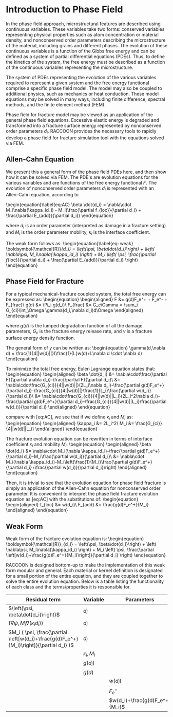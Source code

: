 # Introduction to Phase Field

In the phase field approach, microstructural features are described using continuous variables.
These variables take two forms: conserved variables representing physical properties such as atom
concentration or material density, and nonconserved order parameters describing the microstructure of
the material, including grains and different phases.  The evolution of these continuous variables is
a function of the Gibbs free energy and can be defined as a system of partial differential equations
(PDEs). Thus, to define the kinetics of the system, the free energy must be described as a function
of the continuous variables representing the microstructure.

The system of PDEs representing the evolution of the various variables required to represent a given
system and the free energy functional comprise a specific phase field model. The model may also be
coupled to additional physics, such as mechanics or heat conduction. These model equations may be
solved in many ways, including finite difference, spectral methods, and the finite element method
(FEM).

Phase field for fracture model may be viewed as an application of the general phase field equations.
Excessive elastic energy is degraded and transformed into a fracture surface energy represented by
nonconserved order parameters $d_i$. RACCOON provides the necessary tools to rapidly develop a phase field
for fracture simulation tool with the equations solved via FEM.

## Allen-Cahn Equation

We present this a general form of the phase field PDEs here, and then show how it can be solved via
FEM. The PDE's are evolution equations for the various variables and are functions of the free
energy functional $F$. The evolution of nonconserved order parameters $d_i$ is represented with an Allen-Cahn
equation, according to

\begin{equation}\label{eq:AC}
\beta \dot{d_i} = \nabla\cdot M_i\nabla(\kappa_id_i) - M_i(\frac{\partial f_{loc}}{\partial d_i} + \frac{\partial E_{add}}{\partial d_i})
\end{equation}

where $d_i$ is an order parameter (interpreted as damage in a fracture setting) and $M_i$ is the order parameter mobility, $\kappa_i$ is the interface coefficient.

The weak form follows as:
\begin{equation}\label{eq: weak}
\boldsymbol{\mathcal{R}}_{d_i} = \left(\psi, \beta\dot{d_i}\right) + \left( \nabla\psi, M_i\nabla(\kappa_id_i) \right) + M_i \left( \psi, \frac{\partial f_{loc}}{\partial d_i} + \frac{\partial E_{add}}{\partial d_i} \right)
\end{equation}

## Phase Field for Fracture

For a typical mechanical-fracture coupled system, the total free energy can be expressed as:
\begin{equation}
\begin{aligned}
F &= g(d)F_e^+ + F_e^- + F_{frac}\\
g(d) &= \Pi_i g(d_i)\\
F_{frac} &= G_c\Gamma = \sum_i G_{ci}\int_\Omega \gamma(d_i,\nabla d_i)d\Omega
\end{aligned}
\end{equation}

where $g(d)$ is the lumped degradation function of all the damage parameters, $G_c$ is the fracture energy release rate, and
$\gamma$ is a fracture surface energy density function.

The general form of $\gamma$ can be written as:
\begin{equation}
\gamma(d,\nabla d) = \frac{1}{4||w(d)||}(\frac{1}{L}w(d)+L\nabla d \cdot \nabla d)
\end{equation}

To minimize the total free energy, Euler-Lagrange equation states that:
\begin{equation}
\begin{aligned}
\beta \dot{d_i} &= \nabla\cdot\frac{\partial F}{\partial \nabla d_i}-\frac{\partial F}{\partial d_i}\\
&= \nabla\cdot\frac{G_{ci}}{4||w(d)||}(2L_i\nabla d_i)-\frac{\partial g(d)F_e^+}{\partial d_i}-\frac{G_{ci}}{4||w(d)||}\frac{1}{L_i}\frac{\partial w(d_i)}{\partial d_i}\\
&= \nabla\cdot\frac{G_{ci}}{4||w(d)||L_i}(2L_i^2\nabla d_i)-\frac{\partial g(d)F_e^+}{\partial d_i}-\frac{G_{ci}}{4||w(d)||L_i}\frac{\partial w(d_i)}{\partial d_i}
\end{aligned}
\end{equation}

compare with [eq:AC], we see that if we define $\kappa_i$ and $M_i$ as:
\begin{equation}
\begin{aligned}
\kappa_i &= 2L_i^2\\
M_i &= \frac{G_{ci}}{4||w(d)||L_i}
\end{aligned}
\end{equation}

The fracture evolution equation can be rewritten in terms of interface coefficient $\kappa_i$ and mobility $M_i$:
\begin{equation}
\begin{aligned}
\beta \dot{d_i} &= \nabla\cdot M_i(\nabla \kappa_id_i)-\frac{\partial g(d)F_e^+}{\partial d_i}-M_i\frac{\partial w(d_i)}{\partial d_i}\\
&= \nabla\cdot M_i(\nabla \kappa_id_i)-M_i\left(\frac{1}{M_i}\frac{\partial g(d)F_e^+}{\partial d_i}+\frac{\partial w(d_i)}{\partial d_i}\right)
\end{aligned}
\end{equation}

Then, it is trivial to see that the evolution equation for phase field fracture is simply an application of the Allen-Cahn equation for nonconserved order parameter.
It is convenient to interpret the phase field fracture evolution equation as [eq:AC] with the substitutions of:
\begin{equation}
\begin{aligned}
f_{loc} &= w(d_i)\\
F_{add} &= \frac{g(d)F_e^+}{M_i}
\end{aligned}
\end{equation}

## Weak Form

Weak form of the fracture evolution equation is:
\begin{equation}
\boldsymbol{\mathcal{R}}_{d_i} = \left(\psi, \beta\dot{d_i}\right) + \left( \nabla\psi, M_i\nabla(\kappa_id_i) \right) + M_i \left( \psi, \frac{\partial \left[w(d_i)+\frac{g(d)F_e^+}{M_i}\right]}{\partial d_i} \right)
\end{equation}

RACCOON is designed bottom-up to make the implementation of this weak form modular and general. Each material or kernel definition is designated for a small portion of the entire equation, and they are coupled together to solve the entire evolution equation. Below is a table listing the functionality of each class and the terms/properties it is responsible for.

| Residual term | Variable | Parameters | Energy derivative | Kernel |
| - | - | - | - | - |
$\left(\psi, \beta\dot{d_i}\right)$ | $d_i$ | | | [`CoefTimeDerivative`](/CoefTimeDerivative.md) |
$\left( \nabla\psi, M_i\nabla(\kappa_id_i) \right)$ | $d_i$ | | | [`ACInterface`](/ACInterface.md) |
$M_i ( \psi, \frac{\partial \left[w(d_i)+\frac{g(d)F_e^+}{M_i}\right]}{\partial d_i} )$ | $d_i$ | | | [`AllenCahn`](/AllenCahn.md) |
 | | $\kappa_i,M_i$ | | [`FractureMaterial`](/FractureMaterial.md) |
 | | $g(d_i)$ | | [`DerivativeParsedMaterial`](/DerivativeParsedMaterial.md) |
 | | $g(d)$ | | [`LumpedDegradation`](/LumpedDegradation.md) |
 | | | $w(d_i)$ | [`DerivativeParsedMaterial`](/DerivativeParsedMaterial.md) |
 | | | $F_e^+$ | [`LinearElasticDegradedStress`](/LinearElasticDegradedStress.md) |
 | | | $w(d_i)+\frac{g(d)F_e^+}{M_i}$ | [`FractureDrivingForce`](/FractureDrivingForce.md) |
